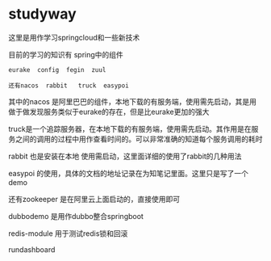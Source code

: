 # studyway
这里是用作学习springcloud和一些新技术

目前的学习的知识有
    spring中的组件
    
    eurake  config  fegin  zuul  
    
    还有nacos  rabbit   truck  easypoi
其中的nacos 是阿里巴巴的组件，本地下载的有服务端，使用需先启动，其是用做于做发现服务类似于eurake的存在，但是比eurake更加的强大

truck是一个追踪服务器，在本地下载的有服务端，使用需先启动。其作用是在服务之间的调用的过程中用作查看时间的。可以非常准确的知道每个服务调用的耗时

rabbit 也是安装在本地 使用需启动，这里面详细的使用了rabbit的几种用法

easypoi 的使用，具体的文档的地址记录在为知笔记里面。这里只是写了一个demo

还有zookeeper 是在阿里云上面启动的，直接使用即可

dubbodemo 是用作dubbo整合springboot

redis-module 用于测试redis锁和回滚

rundashboard
